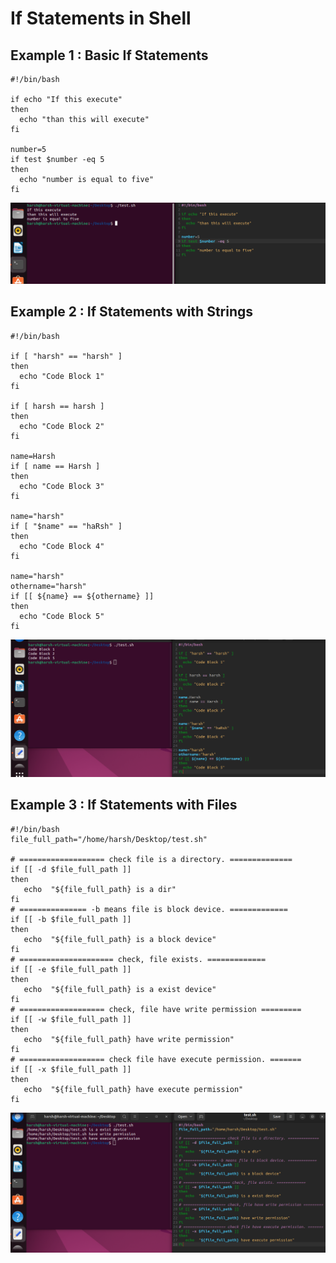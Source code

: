 
# If Statements in Shell

## Example 1 : Basic If Statements
```
#!/bin/bash

if echo "If this execute" 
then
  echo "than this will execute"
fi

number=5
if test $number -eq 5 
then
  echo "number is equal to five"
fi
```
<img src="https://github.com/Harsh971/Shell-Scripts/blob/main/0%20-%20Concepts/9%20-%20if%20Statements/image1.png">

## Example 2 : If Statements with Strings
```
#!/bin/bash

if [ "harsh" == "harsh" ]
then
  echo "Code Block 1"
fi

if [ harsh == harsh ]
then
  echo "Code Block 2"
fi

name=Harsh
if [ name == Harsh ]
then
  echo "Code Block 3"
fi

name="harsh"
if [ "$name" == "haRsh" ]
then
  echo "Code Block 4"
fi

name="harsh"
othername="harsh"
if [[ ${name} == ${othername} ]]
then
  echo "Code Block 5"
fi
```
<img src="https://github.com/Harsh971/Shell-Scripts/blob/main/0%20-%20Concepts/9%20-%20if%20Statements/image2.png">

## Example 3 : If Statements with Files
```
#!/bin/bash
file_full_path="/home/harsh/Desktop/test.sh"

# =================== check file is a directory. ==============
if [[ -d $file_full_path ]]
then
   echo  "${file_full_path} is a dir"
fi
# =============== -b means file is block device. =============
if [[ -b $file_full_path ]]
then
   echo  "${file_full_path} is a block device"
fi
# ===================== check, file exists. =============
if [[ -e $file_full_path ]]
then
   echo  "${file_full_path} is a exist device"
fi
# =================== check, file have write permission =========
if [[ -w $file_full_path ]]
then
   echo  "${file_full_path} have write permission"
fi
# =================== check file have execute permission. =======
if [[ -x $file_full_path ]]
then
   echo  "${file_full_path} have execute permission"
fi
```
<img src="https://github.com/Harsh971/Shell-Scripts/blob/main/0%20-%20Concepts/9%20-%20if%20Statements/image3.png">


